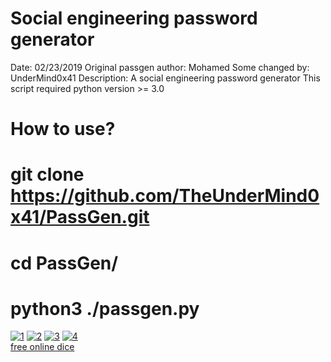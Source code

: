 # Social engineering password generator

Date: 02/23/2019
Original passgen author: Mohamed
Some changed by: UnderMind0x41
Description: A social engineering password generator
This script required python version >= 3.0
# How to use? 
# git clone https://github.com/TheUnderMind0x41/PassGen.git
# cd PassGen/
# python3 ./passgen.py

<a href="https://ibb.co/h86Zjw3"><img src="https://i.ibb.co/bd02ZDc/1.png" alt="1" border="0"></a>
<a href="https://ibb.co/FYN007F"><img src="https://i.ibb.co/2MmssKT/2.png" alt="2" border="0"></a>
<a href="https://ibb.co/JcKcpYN"><img src="https://i.ibb.co/qDdDgHz/3.png" alt="3" border="0"></a>
<a href="https://ibb.co/QvmnmGL"><img src="https://i.ibb.co/yFs5sJt/4.png" alt="4" border="0"></a><br /><a target='_blank' href='https://freeonlinedice.com/'>free online dice</a><br />
